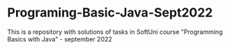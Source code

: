 # Programing-Basic-Java-Sept2022
This is a repository with solutions of tasks in SoftUni course "Programming Basics with Java" - september 2022

